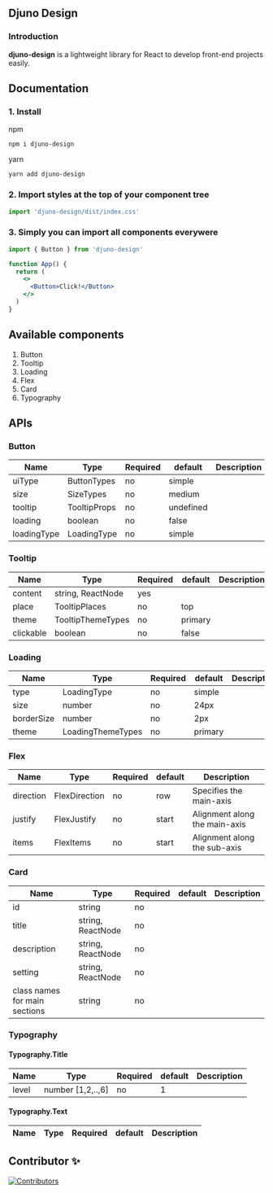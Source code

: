 ## Djuno Design

### Introduction

**djuno-design** is a lightweight library for React to develop front-end projects easily.

## Documentation

### 1. Install

npm

    npm i djuno-design

yarn

    yarn add djuno-design

### 2. Import styles at the top of your component tree

```jsx
import 'djuno-design/dist/index.css'
```

### 3. Simply you can import all components everywere

```jsx
import { Button } from 'djuno-design'

function App() {
  return (
    <>
      <Button>Click!</Button>
    </>
  )
}
```

## Available components

1. Button
2. Tooltip
3. Loading
4. Flex
5. Card
6. Typography

## APIs

### Button

| Name        | Type         | Required | default   | Description |
| ----------- | ------------ | -------- | --------- | ----------- |
| uiType      | ButtonTypes  | no       | simple    |             |
| size        | SizeTypes    | no       | medium    |             |
| tooltip     | TooltipProps | no       | undefined |             |
| loading     | boolean      | no       | false     |             |
| loadingType | LoadingType  | no       | simple    |             |

### Tooltip

| Name      | Type              | Required | default | Description |
| --------- | ----------------- | -------- | ------- | ----------- |
| content   | string, ReactNode | yes      |         |             |
| place     | TooltipPlaces     | no       | top     |             |
| theme     | TooltipThemeTypes | no       | primary |             |
| clickable | boolean           | no       | false   |             |

### Loading

| Name       | Type              | Required | default | Description |
| ---------- | ----------------- | -------- | ------- | ----------- |
| type       | LoadingType       | no       | simple  |             |
| size       | number            | no       | 24px    |             |
| borderSize | number            | no       | 2px     |             |
| theme      | LoadingThemeTypes | no       | primary |             |

### Flex

| Name      | Type          | Required | default | Description                   |
| --------- | ------------- | -------- | ------- | ----------------------------- |
| direction | FlexDirection | no       | row     | Specifies the main-axis       |
| justify   | FlexJustify   | no       | start   | Alignment along the main-axis |
| items     | FlexItems     | no       | start   | Alignment along the sub-axis  |

### Card

| Name                          | Type              | Required | default | Description |
| ----------------------------- | ----------------- | -------- | ------- | ----------- |
| id                            | string            | no       |         |             |
| title                         | string, ReactNode | no       |         |             |
| description                   | string, ReactNode | no       |         |             |
| setting                       | string, ReactNode | no       |         |             |
| class names for main sections | string            | no       |         |             |

### Typography

#### Typography.Title

| Name  | Type              | Required | default | Description |
| ----- | ----------------- | -------- | ------- | ----------- |
| level | number [1,2,..,6] | no       | 1       |             |

#### Typography.Text

| Name | Type | Required | default | Description |
| ---- | ---- | -------- | ------- | ----------- |

## Contributor ✨

[![Contributors](https://contrib.rocks/image?repo=DevAnsar/react-search-hook)](https://github.com/DevAnsar)
